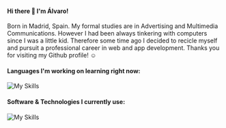 #### Hi there 👋 I'm Álvaro!

Born in Madrid, Spain. My formal studies are in Advertising and Multimedia Communications. However I had been always tinkering with computers since I was a little kid. Therefore some time ago I decided to recicle myself and pursuit a professional career in web and app development.
Thanks you for visiting my Github profile! ☺️

#### Languages I'm working on learning right now:
![My Skills](https://skillicons.dev/icons?i=swift,js,html,css)

#### Software & Technologies I currently use:
![My Skills](https://skillicons.dev/icons?i=github,vscode,raspberrypi,arduino,ps,ai)
